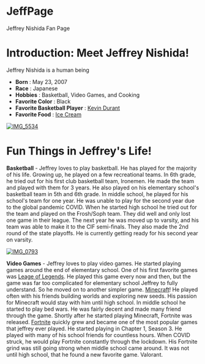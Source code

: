 # JeffPage
Jeffrey Nishida Fan Page
<html>
  <h1>
    Introduction: Meet Jeffrey Nishida!
  </h1>
  <body>
  <p>
    Jeffrey Nishida is a human being
    <ul>
      <li>
        <b>Born</b> : May 23, 2007
      </li>
      <li>
        <b>Race</b> : Japanese
      </li>
      <li>
        <b>Hobbies</b> : Basketball, Video Games, and Cooking
      </li>
      <li>
        <b>Favorite Color</b> : Black 
      </li>
      <li>
        <b>Favorite Basketball Player</b> : <a href="https://www.basketball-reference.com/players/d/duranke01.html">Kevin Durant</a>
      </li>
      <li>
        <b>Favorite Food</b> : <a href="https://en.wikipedia.org/wiki/List_of_ice_cream_flavors">Ice Cream</a>
      </li>
    </ul>
<a href="https://imgbb.com/"><img src="https://i.ibb.co/B3NbwW4/IMG-5534.jpg" alt="IMG_5534" border="0"></a>
  </p>
    </body>
  <h1>
    Fun Things in Jeffrey's Life!
  </h1>
<body>
  <p>
   <b>Basketball</b> - Jeffrey loves to play basketball. He has played for the majority of his life. Growing up, he played on a few recreational teams. In 6th grade, he tried out for his first club basketball team, Ironemen. He made the team and played with them for 3 years. He also played on his elementary school's basketball team in 5th and 6th grade. In middle school, he played for his school's team for one year. He was unable to play for the second year due to the global pandemic COVID. When he started high school he tried out for the team and played on the Frosh/Soph team. They did well and only lost one game in their league. The next year he was moved up to varsity, and his team was able to make it to the CIF semi-finals. They also made the 2nd round of the state playoffs. He is currently getting ready for his second year on varsity. 
  </p>
<a href="https://imgbb.com/"><img src="https://i.ibb.co/bPW7kMC/IMG-0793.jpg" alt="IMG_0793" border="0"></a>
  <p>
    <b>Video Games</b> - Jeffrey loves to play video games. He started playing games around the end of elementary school. One of his first favorite games was <a href src="https://en.wikipedia.org/wiki/League_of_Legends">Leage of Legends</a>. He played this game every now and then, but the game was far too complicated for elementary school Jeffrey to fully understand. So he moved on to another simpler game. <a href src="https://en.wikipedia.org/wiki/Minecraft">Minecraft</a>! He played often with his friends building worlds and exploring new seeds. His passion for Minecraft would stay with him until high school. In middle school he started to play bed wars. He was fairly decent and made many friend through the game. Shortly after he started playing Minecraft, Fortnite was released. <a href src="https://en.wikipedia.org/wiki/Fortnite">Fortnite</a> quickly grew and became one of the most popular games that jeffrey ever played. He started playing in Chapter 1, Season 3. He played with many of his school friends for countless hours. When COVID struck, he would play Fortnite constantly through the lockdown. His Fortnite grind was still going strong when middle school came around. It was not until high school, that he found a new favorite game. Valorant.
  </p>
    </body>
</html>
